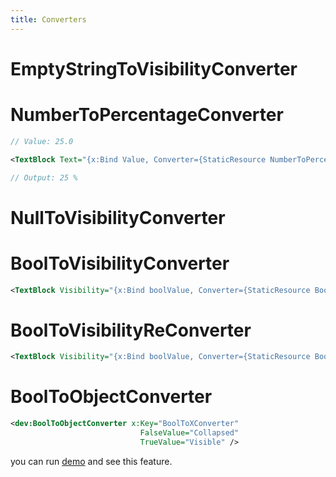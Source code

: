 ```yaml
---
title: Converters
---
```


# EmptyStringToVisibilityConverter

# NumberToPercentageConverter

```cs
// Value: 25.0
```

```xml
<TextBlock Text="{x:Bind Value, Converter={StaticResource NumberToPercentageConverter}, ConverterParameter=WithPercentageSymbol}" />
```

```cs
// Output: 25 %
```

# NullToVisibilityConverter

# BoolToVisibilityConverter
```xml
<TextBlock Visibility="{x:Bind boolValue, Converter={StaticResource BoolToVisibilityConverter}}" />
```

# BoolToVisibilityReConverter
```xml
<TextBlock Visibility="{x:Bind boolValue, Converter={StaticResource BoolToVisibilityReConverter}}" />
```

# BoolToObjectConverter
```xml
<dev:BoolToObjectConverter x:Key="BoolToXConverter"
                             FalseValue="Collapsed"
                             TrueValue="Visible" />
```

you can run [demo](https://github.com/Ghost1372/DevWinUI) and see this feature.
